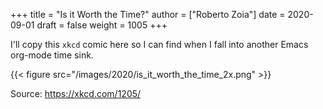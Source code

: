 +++
title = "Is it Worth the Time?"
author = ["Roberto Zoia"]
date = 2020-09-01
draft = false
weight = 1005
+++

I'll copy this `xkcd` comic here so I can find when I fall into another Emacs org-mode time sink.

{{< figure src="/images/2020/is_it_worth_the_time_2x.png" >}}

Source: <https://xkcd.com/1205/>
